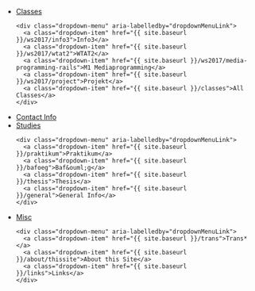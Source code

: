 
<ul class="nav flex-md-column">

  <li class="nav-item">
    <a class="nav-link dropdown-toggle" href="#" role="button" id="dropdownMenuLink"
        data-toggle="dropdown" aria-haspopup="true" aria-expanded="false">
      Classes
    </a>

    <div class="dropdown-menu" aria-labelledby="dropdownMenuLink">
      <a class="dropdown-item" href="{{ site.baseurl }}/ws2017/info3">Info3</a>
      <a class="dropdown-item" href="{{ site.baseurl }}/ws2017/wtat2">WTAT2</a>
      <a class="dropdown-item" href="{{ site.baseurl }}/ws2017/media-programming-rails">M1 Mediaprogramming</a>
      <a class="dropdown-item" href="{{ site.baseurl }}/ws2017/project">Projekt</a>
      <a class="dropdown-item" href="{{ site.baseurl }}/classes">All Classes</a>
    </div>
  </li>

  <li class="nav-item">
    <a class="nav-link" href="{{ site.baseurl }}/contact">Contact Info</a>
  </li>

  <li class="nav-item">
    <a class="nav-link dropdown-toggle" href="#" role="button" id="dropdownMenuLink"
        data-toggle="dropdown" aria-haspopup="true" aria-expanded="false">
      Studies
    </a>

    <div class="dropdown-menu" aria-labelledby="dropdownMenuLink">
      <a class="dropdown-item" href="{{ site.baseurl }}/praktikum">Praktikum</a>
      <a class="dropdown-item" href="{{ site.baseurl }}/bafoeg">Baf&ouml;g</a>
      <a class="dropdown-item" href="{{ site.baseurl }}/thesis">Thesis</a>
      <a class="dropdown-item" href="{{ site.baseurl }}/general">General Info</a>
    </div>
  </li>


  <li class="nav-item">
    <a class="nav-link dropdown-toggle" href="#" role="button" id="dropdownMenuLink"
        data-toggle="dropdown" aria-haspopup="true" aria-expanded="false">
      Misc
    </a>

    <div class="dropdown-menu" aria-labelledby="dropdownMenuLink">
      <a class="dropdown-item" href="{{ site.baseurl }}/trans">Trans*</a>
      <a class="dropdown-item" href="{{ site.baseurl }}/about/thissite">About this Site</a>
      <a class="dropdown-item" href="{{ site.baseurl }}/links">Links</a>
    </div>
  </li>
<ul>
